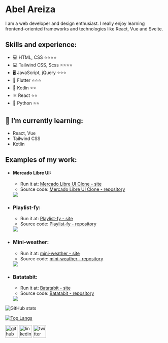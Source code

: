 # Abel Areiza

I am a web developer and design enthusiast. I really enjoy learning frontend-oriented frameworks and technologies like React, Vue and Svelte.

## Skills and experience:
* 💻 HTML, CSS ⭐️⭐️⭐️⭐️
* 💻 Tailwind CSS, Scss ⭐️⭐️⭐️⭐️
* 🖥 JavaScript, jQuery ⭐️⭐️⭐️
* 📱 Flutter ⭐️⭐️⭐️
* 📱 Kotlin ⭐️⭐️
* ⚛ React ⭐️⭐️
* 🐍 Python ⭐️⭐️

## 🌱 I’m currently learning:
* React, Vue
* Tailwind CSS
* Kotlin

## Examples of my work:
 - #### Mercado Libre UI:
	 - Run it at: [Mercado Libre UI Clone - site](https://mercadolibre-abel.surge.sh)
	- Source code: [Mercado Libre UI Clone - repository](https://github.com/abelareiza/mercado-libre-ui-clone)
	<img src="https://github.com/abelareiza/mercado-libre-ui-clone/blob/master/custom/assets/mockup/desktop-mockup.gif?raw=true">

- ### Playlist-fy:
	- Run it at: [Playlist-fy - site](https://playlist-fy.surge.sh)
	- Source code: [Playlist-fy - repository](https://github.com/abelareiza/playlist-fy)
	<img src="https://github.com/abelareiza/playlist-fy/blob/master/desktop-playlist-fy.gif?raw=true">

- ### Mini-weather:
	- Run it at: [mini-weather - site](https://mini-weather.surge.sh)
	- Source code: [mini-weather - repository](https://github.com/abelareiza/mini-weather)
	<img src="https://github.com/abelareiza/mini-weather/blob/main/desktop-mini-weather.gif?raw=true">

- ### Batatabit:
	- Run it at: [Batatabit - site](https://abelareiza.github.io/batatabit/)
	- Source code: [Batatabit - repository](https://github.com/abelareiza/batatabit)
	<img src="https://github.com/abelareiza/batatabit/blob/master/batatabit_mockup.jpg?raw=true">

![GitHub stats](https://github-readme-stats.vercel.app/api?username=abelareiza&show_icons=true)

[![Top Langs](https://github-readme-stats.vercel.app/api/top-langs/?username=abelareiza)](https://github.com/anuraghazra/github-readme-stats)

[<img src='https://cdn.jsdelivr.net/npm/simple-icons@3.0.1/icons/github.svg' alt='github' height='40'>](https://github.com/abelareiza)  [<img src='https://cdn.jsdelivr.net/npm/simple-icons@3.0.1/icons/linkedin.svg' alt='linkedin' height='40'>](https://www.linkedin.com/in/https://www.linkedin.com/in/abel-areiza//)  [<img src='https://cdn.jsdelivr.net/npm/simple-icons@3.0.1/icons/twitter.svg' alt='twitter' height='40'>](https://twitter.com/https://twitter.com/Enjuavel)  
